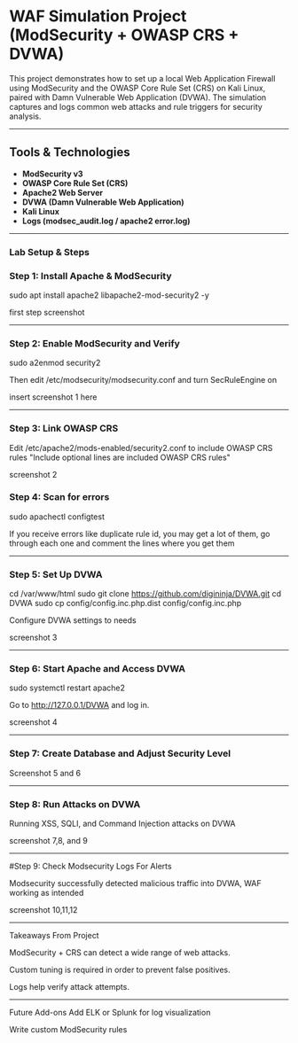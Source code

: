 # WAF Simulation Project (ModSecurity + OWASP CRS + DVWA)

This project demonstrates how to set up a local Web Application Firewall using ModSecurity and the OWASP Core Rule Set (CRS) on Kali Linux, paired with Damn Vulnerable Web Application (DVWA). The simulation captures and logs common web attacks and rule triggers for security analysis.

---

## Tools & Technologies

- **ModSecurity v3**
- **OWASP Core Rule Set (CRS)**
- **Apache2 Web Server**
- **DVWA (Damn Vulnerable Web Application)**
- **Kali Linux**
- **Logs (modsec_audit.log / apache2 error.log)**

---

### Lab Setup & Steps

### Step 1: Install Apache & ModSecurity

sudo apt install apache2 libapache2-mod-security2 -y 

first step screenshot

---

### Step 2: Enable ModSecurity and Verify

sudo a2enmod security2

Then edit /etc/modsecurity/modsecurity.conf and turn SecRuleEngine on

insert screenshot 1 here

---

### Step 3: Link OWASP CRS

Edit /etc/apache2/mods-enabled/security2.conf to include OWASP CRS rules
"Include optional lines are included OWASP CRS rules"

screenshot 2

### Step 4: Scan for errors

sudo apachectl configtest

If you receive errors like duplicate rule id, you may get a lot of them, go through each one and comment the lines where you get them

---

### Step 5: Set Up DVWA

cd /var/www/html
sudo git clone https://github.com/digininja/DVWA.git
cd DVWA
sudo cp config/config.inc.php.dist config/config.inc.php

Configure DVWA settings to needs

screenshot 3

---

### Step 6: Start Apache and Access DVWA

sudo systemctl restart apache2

Go to http://127.0.0.1/DVWA and log in.

screenshot 4

---

### Step 7: Create Database and Adjust Security Level

Screenshot 5 and 6

---

### Step 8: Run Attacks on DVWA

Running XSS, SQLI, and Command Injection attacks on DVWA

screenshot 7,8, and 9

---
#Step 9: Check Modsecurity Logs For Alerts

Modsecurity successfully detected malicious traffic into DVWA, WAF working as intended

screenshot 10,11,12

---

Takeaways From Project

ModSecurity + CRS can detect a wide range of web attacks.

Custom tuning is required in order to prevent false positives.

Logs help verify attack attempts.

---

Future Add-ons
Add ELK or Splunk for log visualization

Write custom ModSecurity rules





